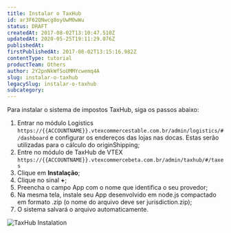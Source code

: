 ```yaml
---
title: Instalar o TaxHub
id: ar3F62QNwcg8oyUwM0wWu
status: DRAFT
createdAt: 2017-08-02T13:10:47.510Z
updatedAt: 2020-05-25T19:11:29.076Z
publishedAt: 
firstPublishedAt: 2017-08-02T13:15:16.982Z
contentType: tutorial
productTeam: Others
author: 2Y2pnNkWfSoUMMYcwemq4A
slug: instalar-o-taxhub
legacySlug: instalar-o-taxhub
subcategory: 
---
```


Para instalar o sistema de impostos TaxHub, siga os passos abaixo:

1.	Entrar no módulo Logistics `https://{{ACCOUNTNAME}}.vtexcommercestable.com.br/admin/logistics/#/dashboard` e configurar os endereços das lojas nas docas. Estas serão utilizadas para o cálculo do originShipping;
2.	Entre no módulo de TaxHub de VTEX `https://{{ACCOUNTNAME}}.vtexcommercebeta.com.br/admin/taxhub/#/taxes`
3.	Clique em __Instalação__;
4.	Clique no sinal __+__;
5.	Preencha o campo App com o nome que identifica o seu provedor;
6.	Na mesma tela, instale seu App desenvolvido em node.js compactado em formato .zip (o nome do arquivo deve ser jurisdiction.zip);
7.	O sistema salvará o arquivo automaticamente.
 
![TaxHub Instalation](//images.contentful.com/alneenqid6w5/7LfwQ6CzIIEYqSwmcoUMCG/7508ba6496d5fedb913c85357a8a632e/Instalacion_TaxHub.gif)
